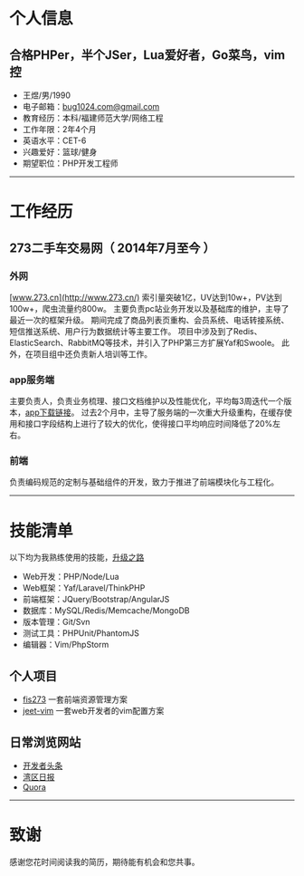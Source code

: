 
# 个人信息

## 合格PHPer，半个JSer，Lua爱好者，Go菜鸟，vim控

 - 王煜/男/1990
 - 电子邮箱：bug1024.com@gmail.com
 - 教育经历：本科/福建师范大学/网络工程
 - 工作年限：2年4个月
 - 英语水平：CET-6
 - 兴趣爱好：篮球/健身
 - 期望职位：PHP开发工程师

---

# 工作经历

## 273二手车交易网（ 2014年7月至今 ）

### 外网
 [www.273.cn](http://www.273.cn/) 索引量突破1亿，UV达到10w+，PV达到100w+，爬虫流量约800w。
 主要负责pc站业务开发以及基础库的维护，主导了最近一次的框架升级。
 期间完成了商品列表页重构、会员系统、电话转接系统、短信推送系统、用户行为数据统计等主要工作。
 项目中涉及到了Redis、ElasticSearch、RabbitMQ等技术，并引入了PHP第三方扩展Yaf和Swoole。
 此外，在项目组中还负责新人培训等工作。

### app服务端
 主要负责人，负责业务梳理、接口文档维护以及性能优化，平均每3周迭代一个版本，[app下载链接](http://a.app.qq.com/o/simple.jsp?pkgname=cn.car273)。
 过去2个月中，主导了服务端的一次重大升级重构，在缓存使用和接口字段结构上进行了较大的优化，使得接口平均响应时间降低了20%左右。

### 前端
 负责编码规范的定制与基础组件的开发，致力于推进了前端模块化与工程化。

---

# 技能清单

 以下均为我熟练使用的技能，[升级之路](https://github.com/bug1024/doc/blob/master/Blog/my-growth.md)

 - Web开发：PHP/Node/Lua
 - Web框架：Yaf/Laravel/ThinkPHP
 - 前端框架：JQuery/Bootstrap/AngularJS
 - 数据库：MySQL/Redis/Memcache/MongoDB
 - 版本管理：Git/Svn
 - 测试工具：PHPUnit/PhantomJS
 - 编辑器：Vim/PhpStorm

## 个人项目

 - [fis273](https://npm.taobao.org/package/fis273) 一套前端资源管理方案
 - [jeet-vim](http://github.com/bug1024/jeet-vim) 一套web开发者的vim配置方案

## 日常浏览网站
 - [开发者头条](http://toutiao.io/)
 - [湾区日报](https://wanqu.co/)
 - [Quora](https://www.quora.com/)

---

# 致谢
 感谢您花时间阅读我的简历，期待能有机会和您共事。

